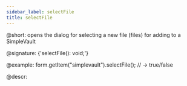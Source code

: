 ```yaml
---
sidebar_label: selectFile
title: selectFile
---          
```


@short: opens the dialog for selecting a new file (files) for adding to a SimpleVault

@signature: {'selectFile(): void;'}

@example:
form.getItem("simplevault").selectFile(); 
// -> true/false

@descr:
